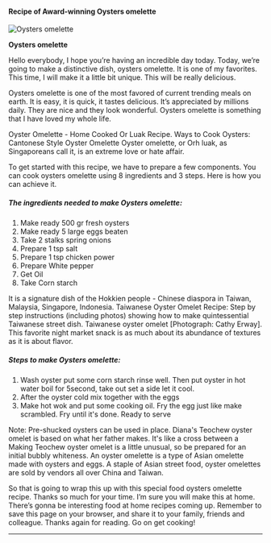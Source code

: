             

#### Recipe of Award-winning Oysters omelette

![Oysters omelette](https://img-global.cpcdn.com/recipes/daa9141dd92f7024/751x532cq70/oysters-omelette-recipe-main-photo.jpg)

**Oysters omelette**

Hello everybody, I hope you’re having an incredible day today. Today, we’re going to make a distinctive dish, oysters omelette. It is one of my favorites. This time, I will make it a little bit unique. This will be really delicious.

Oysters omelette is one of the most favored of current trending meals on earth. It is easy, it is quick, it tastes delicious. It’s appreciated by millions daily. They are nice and they look wonderful. Oysters omelette is something that I have loved my whole life.

Oyster Omelette - Home Cooked Or Luak Recipe. Ways to Cook Oysters: Cantonese Style Oyster Omelette Oyster omelette, or Orh luak, as Singaporeans call it, is an extreme love or hate affair.

To get started with this recipe, we have to prepare a few components. You can cook oysters omelette using 8 ingredients and 3 steps. Here is how you can achieve it.

##### The ingredients needed to make Oysters omelette:

1.  Make ready 500 gr fresh oysters
2.  Make ready 5 large eggs beaten
3.  Take 2 stalks spring onions
4.  Prepare 1 tsp salt
5.  Prepare 1 tsp chicken power
6.  Prepare White pepper
7.  Get Oil
8.  Take Corn starch

It is a signature dish of the Hokkien people - Chinese diaspora in Taiwan, Malaysia, Singapore, Indonesia. Taiwanese Oyster Omelet Recipe: Step by step instructions (including photos) showing how to make quintessential Taiwanese street dish. Taiwanese oyster omelet \[Photograph: Cathy Erway\]. This favorite night market snack is as much about its abundance of textures as it is about flavor.

##### Steps to make Oysters omelette:

1.  Wash oyster put some corn starch rinse well. Then put oyster in hot water boil for 5second, take out set a side let it cool.
2.  After the oyster cold mix together with the eggs
3.  Make hot wok and put some cooking oil. Fry the egg just like make scrambled. Fry until it's done. Ready to serve

Note: Pre-shucked oysters can be used in place. Diana's Teochew oyster omelet is based on what her father makes. It's like a cross between a Making Teochew oyster omelet is a little unusual, so be prepared for an initial bubbly whiteness. An oyster omelette is a type of Asian omelette made with oysters and eggs. A staple of Asian street food, oyster omelettes are sold by vendors all over China and Taiwan.

So that is going to wrap this up with this special food oysters omelette recipe. Thanks so much for your time. I’m sure you will make this at home. There’s gonna be interesting food at home recipes coming up. Remember to save this page on your browser, and share it to your family, friends and colleague. Thanks again for reading. Go on get cooking!

* * *
